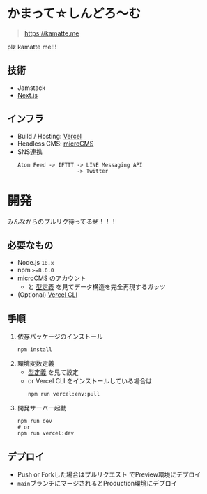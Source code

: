 # かまって☆しんどろ〜む

> https://kamatte.me

plz kamatte me!!!

## 技術

- Jamstack
- [Next.js](https://nextjs.org/)

## インフラ

- Build / Hosting: [Vercel](https://vercel.com/)
- Headless CMS: [microCMS](https://microcms.io/)
- SNS連携
  ```
  Atom Feed -> IFTTT -> LINE Messaging API
                     -> Twitter
  ```

# 開発

みんなからのプルリク待ってるぜ！！！

## 必要なもの

- Node.js `18.x`
- npm `>=8.6.0`
- [microCMS](https://microcms.io/) のアカウント
  - と [型定義](./lib/microcms/model.ts) を見てデータ構造を完全再現するガッツ
- (Optional) [Vercel CLI](https://vercel.com/cli)

## 手順

1. 依存パッケージのインストール
   ```shell
   npm install
   ```
1. 環境変数定義
   - [型定義](./@types/globals.d.ts) を見て設定
   - or Vercel CLI をインストールしている場合は
     ```shell
     npm run vercel:env:pull
     ```
1. 開発サーバー起動
   ```shell
   npm run dev
   # or
   npm run vercel:dev
   ```

## デプロイ
- Push or Forkした場合はプルリクエスト でPreview環境にデプロイ
- `main`ブランチにマージされるとProduction環境にデプロイ
